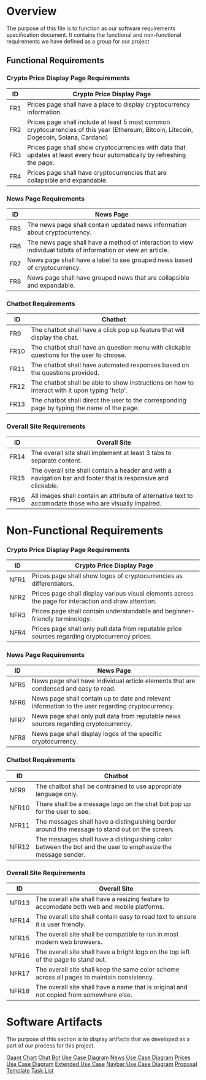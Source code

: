 # Overview
The purpose of this file is to function as our software requirements specification document. It contains the functional and non-functional requirements we have defined as a group for our project

 ## Functional Requirements
  
  ### Crypto Price Display Page Requirements
  | ID | Crypto Price Display Page | 
  | ---| --- | 
  | FR1 | Prices page shall have a place to display cryptocurrency information. | 
  | FR2 | Prices page shall include at least 5 most common cryptocurrencies of this year (Ethereum, Bitcoin, Litecoin, Dogecoin, Solana, Cardano) | 
  | FR3 | Prices page shall show cryptocurrencies with data that updates at least every hour automatically by refreshing the page. | 
  | FR4 | Prices page shall have cryptocurrencies that are collapsible and expandable.  | 


  ### News Page Requirements
  | ID | News Page | 
  | ---| --- | 
  | FR5 | The news page shall contain updated news information about cryptocurrency. | 
  | FR6 | The news page shall have a method of interaction to view individual tidbits of information or view an article. | 
  | FR7 | News page shall have a label to see grouped news based of cryptocurrency.  | 
  | FR8 | News page shall have grouped news that are collapsible and expandable.  | 

  
  ### Chatbot Requirements
  | ID | Chatbot | 
  | ---| --- | 
  | FR9 | The chatbot shall have a click pop up feature that will display the chat. | 
  | FR10 | The chatbot shall have an question menu with clickable questions for the user to choose. | 
  | FR11 | The chatbot shall have automated responses based on the questions provided.  | 
  | FR12 | The chatbot shall be able to show instructions on how to interact with it upon typing 'help'.  | 
  | FR13 | The chatbot shall direct the user to the corresponding page by typing the name of the page.  | 


  ### Overall Site Requirements
  | ID | Overall Site | 
  | ---| --- | 
  | FR14 | The overall site shall implement at least 3 tabs to separate content. | 
  | FR15 | The overall site shall contain a header and with a navigation bar and footer that is responsive and clickable. | 
  | FR16 | All images shall contain an attribute of alternative text to accomodate those who are visually impaired.  | 

# Non-Functional Requirements


  ### Crypto Price Display Page Requirements
  | ID | Crypto Price Display Page | 
  | ---| --- | 
  | NFR1 | Prices page shall show logos of cryptocurrencies as differentiators. | 
  | NFR2 | Prices page shall display various visual elements across the page for interaction and draw attention. | 
  | NFR3 | Prices page shall contain understandable and beginner-friendly terminology. | 
  | NFR4 | Prices page shall only pull data from reputable price sources regarding cryptocurrency prices.  | 


  ### News Page Requirements
  | ID | News Page | 
  | ---| --- | 
  | NFR5 | News page shall have individual article elements that are condensed and easy to read. | 
  | NFR6 | News page shall contain up to date and relevant information to the user regarding cryptocurrency. | 
  | NFR7 | News page shall only pull data from reputable news sources regarding cryptocurrency.  | 
  | NFR8 | News page shall display logos of the specific cryptocurrency.  | 

  
  ### Chatbot Requirements
  | ID | Chatbot | 
  | ---| --- | 
  | NFR9 | The chatbot shall be contrained to use appropriate language only. | 
  | NFR10 | There shall be a message logo on the chat bot pop up for the user to see. | 
  | NFR11| The messages shall have a distinguishing border around the message to stand out on the screen.  | 
  | NFR12| The messages shall have a distinguishing color between the bot and the user to emphasize the message sender.  | 


  ### Overall Site Requirements
  | ID | Overall Site | 
  | ---| --- | 
  | NFR13 | The overall site shall have a resizing feature to accomodate both web and mobile platforms. | 
  | NFR14 | The overall site shall contain easy to read text to ensure it is user friendly. | 
  | NFR15 | The overall site shall be compatible to run in most modern web browsers.  |
  | NFR16 | The overall site shall have a bright logo on the top left of the page to stand out.  |
  | NFR17 | The overall site shall keep the same color scheme across all pages to maintain consistency.  |
  | NFR18 | The overall site shall have a name that is original and not copied from somewhere else.  |
  
  # Software Artifacts
  The purpose of this section is to display artifacts that we developed as a part of our process for this project.
  
  [Gaant Chart](https://github.com/caperdue/GVSU-CIS350-TheDOMinators/blob/master/docs/Gantt%20chart.pdf)
  [Chat Bot Use Case Diagram](https://github.com/caperdue/GVSU-CIS350-TheDOMinators/blob/master/artifacts/use_case_diagrams/ChatBotUseCaseDiagram.PNG)
  [News Use Case Diagram](https://github.com/caperdue/GVSU-CIS350-TheDOMinators/blob/master/artifacts/use_case_diagrams/News%20Use%20Case.png)
  [Prices Use Case Diagram](https://github.com/caperdue/GVSU-CIS350-TheDOMinators/blob/master/artifacts/use_case_diagrams/displayPageUseCaseDiagram.PNG)
  [Extended Use Case](https://github.com/caperdue/GVSU-CIS350-TheDOMinators/blob/master/artifacts/use_case_diagrams/extended-use-case.md)
  [Navbar Use Case Diagram](https://github.com/caperdue/GVSU-CIS350-TheDOMinators/blob/master/artifacts/use_case_diagrams/navBarUseCase.png)
  [Proposal Template](https://github.com/caperdue/GVSU-CIS350-TheDOMinators/blob/master/docs/proposal-template.md)
  [Task List](https://github.com/caperdue/GVSU-CIS350-TheDOMinators/blob/master/docs/tasks-list.md)
 
  
